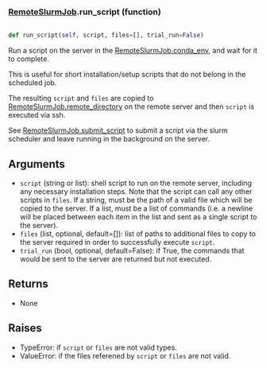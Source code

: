 ### [RemoteSlurmJob](RemoteSlurmJob.md).run_script (function)


```py

def run_script(self, script, files=[], trial_run=False)

```



Run a script on the server in the [RemoteSlurmJob.conda_env](RemoteSlurmJob.conda_env.md),
and wait for it to complete.

This is useful for short installation/setup scripts that do not belong
in the scheduled job.

The resulting `script` and `files` are copied to [RemoteSlurmJob.remote_directory](RemoteSlurmJob.remote_directory.md)
on the remote server and then `script` is executed via ssh.

See [RemoteSlurmJob.submit_script](RemoteSlurmJob.submit_script.md) to submit a script via the slurm scheduler
and leave running in the background on the server.

Arguments
----------------
* `script` (string or list): shell script to run on the remote server,
    including any necessary installation steps.  Note that the script
    can call any other scripts in `files`.  If a string, must be the
    path of a valid file which will be copied to the server.  If a list,
    must be a list of commands (i.e. a newline will be placed between
    each item in the list and sent as a single script to the server).
* `files` (list, optional, default=[]): list of paths to additional files
    to copy to the server required in order to successfully execute
    `script`.
* `trial_run` (bool, optional, default=False): if True, the commands
    that would be sent to the server are returned but not executed.


Returns
------------
* None

Raises
------------
* TypeError: if `script` or `files` are not valid types.
* ValueError: if the files referened by `script` or `files` are not valid.


